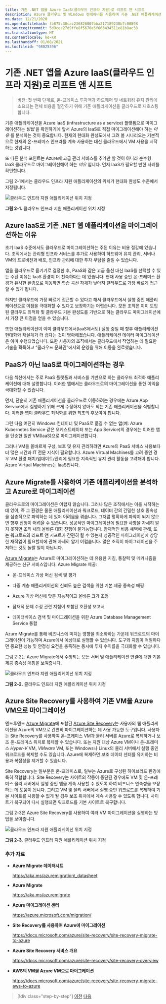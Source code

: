 ```yaml
---
title: 기존 .NET 앱을 Azure IaaS(클라우드 인프라 지원)로 리프트 앤 시프트
description: Azure 클라우드 및 Windows 컨테이너를 사용하여 기존 .NET 애플리케이션을 현대화합니다.
ms.date: 12/21/2020
ms.openlocfilehash: fb875c38cac236826007bba217189238b7c00898
ms.sourcegitcommit: 5d9cee27d9ffe8f5670e5f663434511e81b8ac38
ms.translationtype: HT
ms.contentlocale: ko-KR
ms.lasthandoff: 01/08/2021
ms.locfileid: "98025396"
---
```

# <a name="lift-and-shift-existing-net-apps-to-azure-iaas-cloud-infrastructure-ready"></a>기존 .NET 앱을 Azure IaaS(클라우드 인프라 지원)로 리프트 앤 시프트

> 비전: 첫 번째 단계로, 온-프레미스 투자액과 하드웨어 및 네트워킹 유지 관리에 소요되는 전체 비용을 절감하기 위해 기존 애플리케이션을 클라우드로 재호스팅합니다.

기존 애플리케이션을 Azure IaaS (infrastructure as a service) 플랫폼으로 마이그레이션하는 *방법* 을 확인하기에 앞서 Azure의 IaaS로 직접 마이그레이션해야 하는 *이유* 를 분석하는 것이 중요합니다. 현재의 현대화 완성도에서 그려 볼 시나리오는 기본적으로 현재의 온-프레미스 인프라를 계속 사용하는 대신 클라우드에서 VM 사용을 시작하는 것입니다.

또 다른 분석 포인트는 Azure에 고급 관리 서비스를 추가만 할 것이 아니라 순수형 IaaS 클라우드로 마이그레이션해야 하는 *이유* 입니다. 먼저 IaaS가 필요할 만한 사례를 확인합니다.

그림 2-1에서는 클라우드 인프라 지원 애플리케이션의 위치가 현대화 완성도 수준에서 지정됩니다.

![클라우드 인프라 지원 애플리케이션 위치 지정](./media/image2-1.png)

**그림 2-1.** 클라우드 인프라 지원 애플리케이션 위치 지정

## <a name="why-migrate-existing-net-web-applications-to-azure-iaas"></a>Azure IaaS로 기존 .NET 웹 애플리케이션을 마이그레이션하는 이유

초기 IaaS 수준에서도 클라우드로 마이그레이션하는 주된 이유는 비용 절감에 있습니다. 조직에서는 관리형 인프라 서비스를 추가로 사용하여 하드웨어 유지 관리, 서버나 VM의 프로비전과 배포, 인프라 관리에 대한 투자 부담을 줄일 수 있습니다.

앱을 클라우드로 옮기기로 결정한 후, PaaS와 같은 고급 옵션 대신 IaaS를 선택할 수 있는 주된 이유는 IaaS 환경이 더 친숙하다는 데 있습니다. 현재 사용 중인 온-프레미스 환경과 유사한 환경으로 이동하면 학습 곡선 자체가 낮아져 클라우드로 가장 빠르게 접근할 수 있게 됩니다.

하지만 클라우드에 가장 빠르게 접근할 수 있다고 해서 클라우드에서 실행 중인 애플리케이션으로 이점을 극대화할 수 있다고 보장하기는 어렵습니다. 모든 조직은 이미 도입된 클라우드 최적화 및 클라우드 기본 완성도를 기반으로 하는 클라우드 마이그레이션에서 가장 큰 이점을 얻을 수 있습니다.

또한 애플리케이션이 이미 클라우드에서(IaaS에서도) 실행 중일 때 향후 애플리케이션 현대화와 재설계가 더 쉽다는 것이 명확해졌습니다. 애플리케이션 데이터 마이그레이션은 이미 수행되었습니다. 또한 사용자의 조직에서는 클라우드에서 작업하는 데 필요한 기술을 획득하고 “클라우드 문화권”에서의 운영을 위해 이동을 완료했습니다.

## <a name="when-to-migrate-to-iaas-instead-of-to-paas"></a>PaaS가 아닌 IaaS로 마이그레이션하는 경우

다음 섹션에서는 주로 PaaS 플랫폼과 서비스를 기반으로 하는 클라우드 최적화 애플리케이션에 대해 설명합니다. 이러한 앱에서는 클라우드로의 마이그레이션을 통한 이익을 극대화할 수 있습니다.

먼저, 단순히 기존 애플리케이션을 클라우드로 이동하려는 경우에는 Azure App Service에서 실행하기 위해 크게 수정하지 않아도 되는 기존 애플리케이션을 식별합니다. 이러한 앱이 클라우드 최적화를 위한 최초의 후보여야 합니다.

그런 다음 여전히 Windows 컨테이너 및 PaaS로 옮길 수 없는 앱(예: Azure Kubernetes Service 같은 오케스트레이터 또는 App Service)의 경우에는 이러한 앱을 단순한 일반 VM(IaaS)으로 마이그레이션합니다.

그러나 VM을 올바르게 구성, 보호 및 유지 관리하려면 Azure의 PaaS 서비스 사용보다 더 많은 시간과 IT 전문 지식이 필요합니다. Azure Virtual Machines를 고려 중인 경우 VM 환경 패치/업데이트/관리에 필요한 지속적인 유지 관리 활동을 고려해야 합니다. Azure Virtual Machines는 IaaS입니다.

## <a name="use-azure-migrate-to-analyze-and-migrate-your-existing-applications-to-azure"></a>Azure Migrate를 사용하여 기존 애플리케이션을 분석하고 Azure로 마이그레이션

클라우드로의 마이그레이션은 어렵지 않습니다. 그러나 많은 조직에서는 이를 시작하는 데 있어, 즉 그 환경은 물론 애플리케이션과 워크로드, 데이터 간의 긴밀한 상호 종속성을 심층적으로 파악하는 데 있어 어려움을 겪습니다. 그처럼 명확하게 파악이 되지 않으면 향후 진행이 어려울 수 있습니다. 성공적인 마이그레이션에 필요한 사항을 자세히 알지 못하면 조직 내의 올바른 대화 진행이 불가능합니다. 잠재적인 비용 혜택에 관해, 또는 워크로드의 리프트 앤 시프트가 간편히 될 수 있는지 성공적인 마이그레이션에 상당한 재작업이 필요할지에 관해 자세히 알기 어렵습니다. 많은 조직이 마이그레이션을 주저하는 것도 놀랄 일이 아닙니다.

[Azure Migrate](https://aka.ms/azuremigrate)는 Azure로 마이그레이션하는 데 유용한 지침, 통찰력 및 메커니즘을 제공하는 신규 서비스입니다. Azure Migrate 제공:

- 온-프레미스 가상 머신 검색 및 평가

- 다중 계층 애플리케이션의 신뢰도 높은 검색을 위한 기본 제공 종속성 매핑

- Azure 가상 머신에 맞춘 지능적이고 올바른 크기 조정

- 잠재적 문제 수정 관련 지침이 포함된 호환성 보고서

- 데이터베이스 검색 및 마이그레이션을 위한 Azure Database Management Service 통합

Azure Migrate를 통해 비즈니스에 미치는 영향을 최소화하는 가운데 워크로드의 마이그레이션이 가능하며 Azure에서 예상대로 실행할 수 있습니다. 도구와 지침이 적절하다면 중요한 성능 및 안정성 요건을 충족하는 동시에 투자 수익률을 극대화할 수 있습니다.

그림 2-2는 Azure Migrate에서 수행되는 모든 서버 및 애플리케이션 연결에 대한 기본 제공 종속성 매핑을 보여줍니다.

![클라우드 인프라 지원 애플리케이션 위치 지정](./media/image2-2.png)

**그림 2-2.** 클라우드 인프라 지원 애플리케이션 위치 지정

## <a name="use-azure-site-recovery-to-migrate-your-existing-vms-to-azure-vms"></a>Azure Site Recovery를 사용하여 기존 VM을 Azure VM으로 마이그레이션

엔드투엔드 [Azure Migrate](https://aka.ms/azuremigrate)에 포함된 [Azure Site Recovery](/azure/site-recovery/site-recovery-overview)는 사용자의 웹 애플리케이션을 Azure의 VM으로 간편히 마이그레이션하는 데 사용 가능한 도구입니다. 사용자는 Site Recovery를 사용하여 온-프레미스 VM과 물리 서버를 Azure로 복제하거나 보조 온-프레미스 위치로 복제할 수 있습니다. 또는 지원 대상 Azure VM이나 온-프레미스 *Hyper-V* VM, *VMware* VM, 또는 Windows나 Linux의 물리 서버에서 실행 중인 워크로드를 복제할 수도 있습니다. Azure에 복제하면 보조 데이터 센터를 유지하는 비용과 복잡성을 제거할 수 있습니다.

Site Recovery는 일부분은 온-프레미스로, 일부는 Azure로 구성된 하이브리드 환경에 특히 적합합니다. Site Recovery는 사이트의 작동이 중단된 경우에도 VM 및 온-프레미스 물리 서버에서 실행 중인 앱을 계속 사용할 수 있도록 하여 비즈니스 연속성을 보장하는 데 도움이 됩니다. 그리고 VM 및 물리 서버에서 실행 중인 워크로드를 복제하여 기본 사이트를 사용할 수 없게 될 경우 보조 위치에서 계속 사용할 수 있도록 합니다. 사이트가 복구되어 다시 실행되면 워크로드를 기본 사이트로 복구합니다.

그림 2-3은 Azure Site Recovery를 사용하여 여러 VM 마이그레이션을 실행하는 방법을 보여줍니다.

![클라우드 인프라 지원 애플리케이션 위치 지정](./media/image2-3.png)

**그림 2-3.** 클라우드 인프라 지원 애플리케이션 위치 지정

### <a name="additional-resources"></a>추가 자료

- **Azure Migrate 데이터시트**

    <https://aka.ms/azuremigration\_datasheet>

- **Azure Migrate**

    <https://aka.ms/azuremigrate>

- **Azure 마이그레이션 센터**

    <https://azure.microsoft.com/migration/>

- **Site Recovery를 사용하여 Azure에 마이그레이션**

    <https://docs.microsoft.com/azure/site-recovery/site-recovery-migrate-to-azure>

- **Azure Site Recovery 서비스 개요**

    <https://docs.microsoft.com/azure/site-recovery/site-recovery-overview>

- **AWS의 VM을 Azure VM으로 마이그레이션**

    <https://docs.microsoft.com/azure/site-recovery/site-recovery-migrate-aws-to-azure>

>[!div class="step-by-step"]
>[이전](index.md)
>[다음](migrate-your-relational-databases-to-azure.md) <!-- Next Chapter -->
